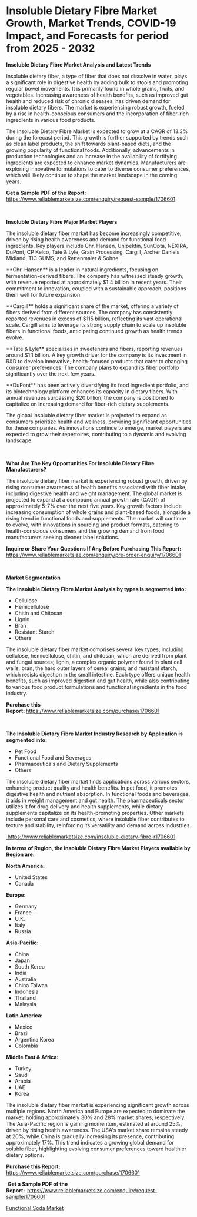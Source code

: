 <p><h1>Insoluble Dietary Fibre Market Growth, Market Trends, COVID-19 Impact, and Forecasts for period from 2025 - 2032</h1></p><p><strong>Insoluble Dietary Fibre Market Analysis and Latest Trends</strong></p>
<p><p>Insoluble dietary fiber, a type of fiber that does not dissolve in water, plays a significant role in digestive health by adding bulk to stools and promoting regular bowel movements. It is primarily found in whole grains, fruits, and vegetables. Increasing awareness of health benefits, such as improved gut health and reduced risk of chronic diseases, has driven demand for insoluble dietary fibers. The market is experiencing robust growth, fueled by a rise in health-conscious consumers and the incorporation of fiber-rich ingredients in various food products.</p><p>The Insoluble Dietary Fibre Market is expected to grow at a CAGR of 13.3% during the forecast period. This growth is further supported by trends such as clean label products, the shift towards plant-based diets, and the growing popularity of functional foods. Additionally, advancements in production technologies and an increase in the availability of fortifying ingredients are expected to enhance market dynamics. Manufacturers are exploring innovative formulations to cater to diverse consumer preferences, which will likely continue to shape the market landscape in the coming years.</p></p>
<p><strong>Get a Sample PDF of the Report:&nbsp;</strong> <a href="https://www.reliablemarketsize.com/enquiry/request-sample/1706601?utm_campaign=2475&utm_medium=2&utm_source=Github&utm_content=ia&utm_term=07042025&utm_id=insoluble-dietary-fibre">https://www.reliablemarketsize.com/enquiry/request-sample/1706601</a></p>
<p>&nbsp;</p>
<p><strong>Insoluble Dietary Fibre Major Market Players</strong></p>
<p><p>The insoluble dietary fiber market has become increasingly competitive, driven by rising health awareness and demand for functional food ingredients. Key players include Chr. Hansen, Unipektin, SunOpta, NEXIRA, DuPont, CP Kelco, Tate & Lyle, Grain Processing, Cargill, Archer Daniels Midland, TIC GUMS, and Rettenmaier & Sohne.</p><p>**Chr. Hansen** is a leader in natural ingredients, focusing on fermentation-derived fibers. The company has witnessed steady growth, with revenue reported at approximately $1.4 billion in recent years. Their commitment to innovation, coupled with a sustainable approach, positions them well for future expansion.</p><p>**Cargill** holds a significant share of the market, offering a variety of fibers derived from different sources. The company has consistently reported revenues in excess of $115 billion, reflecting its vast operational scale. Cargill aims to leverage its strong supply chain to scale up insoluble fibers in functional foods, anticipating continued growth as health trends evolve.</p><p>**Tate & Lyle** specializes in sweeteners and fibers, reporting revenues around $1.1 billion. A key growth driver for the company is its investment in R&D to develop innovative, health-focused products that cater to changing consumer preferences. The company plans to expand its fiber portfolio significantly over the next few years.</p><p>**DuPont** has been actively diversifying its food ingredient portfolio, and its biotechnology platform enhances its capacity in dietary fibers. With annual revenues surpassing $20 billion, the company is positioned to capitalize on increasing demand for fiber-rich dietary supplements.</p><p>The global insoluble dietary fiber market is projected to expand as consumers prioritize health and wellness, providing significant opportunities for these companies. As innovations continue to emerge, market players are expected to grow their repertoires, contributing to a dynamic and evolving landscape.</p></p>
<p>&nbsp;</p>
<p><strong>What Are The Key Opportunities For Insoluble Dietary Fibre Manufacturers?</strong></p>
<p><p>The insoluble dietary fiber market is experiencing robust growth, driven by rising consumer awareness of health benefits associated with fiber intake, including digestive health and weight management. The global market is projected to expand at a compound annual growth rate (CAGR) of approximately 5-7% over the next five years. Key growth factors include increasing consumption of whole grains and plant-based foods, alongside a rising trend in functional foods and supplements. The market will continue to evolve, with innovations in sourcing and product formats, catering to health-conscious consumers and the growing demand from food manufacturers seeking cleaner label solutions.</p></p>
<p><strong>Inquire or Share Your Questions If Any Before Purchasing This Report:</strong> <a href="https://www.reliablemarketsize.com/enquiry/pre-order-enquiry/1706601?utm_campaign=2475&utm_medium=2&utm_source=Github&utm_content=ia&utm_term=07042025&utm_id=insoluble-dietary-fibre">https://www.reliablemarketsize.com/enquiry/pre-order-enquiry/1706601</a></p>
<p>&nbsp;</p>
<p><strong>Market Segmentation</strong></p>
<p><strong>The Insoluble Dietary Fibre Market Analysis by types is segmented into:</strong></p>
<p><ul><li>Cellulose</li><li>Hemicellulose</li><li>Chitin and Chitosan</li><li>Lignin</li><li>Bran</li><li>Resistant Starch</li><li>Others</li></ul></p>
<p><p>The insoluble dietary fiber market comprises several key types, including cellulose, hemicellulose, chitin, and chitosan, which are derived from plant and fungal sources; lignin, a complex organic polymer found in plant cell walls; bran, the hard outer layers of cereal grains; and resistant starch, which resists digestion in the small intestine. Each type offers unique health benefits, such as improved digestion and gut health, while also contributing to various food product formulations and functional ingredients in the food industry.</p></p>
<p><strong>Purchase this Report:&nbsp;</strong><a href="https://www.reliablemarketsize.com/purchase/1706601?utm_campaign=2475&utm_medium=2&utm_source=Github&utm_content=ia&utm_term=07042025&utm_id=insoluble-dietary-fibre">https://www.reliablemarketsize.com/purchase/1706601</a></p>
<p>&nbsp;</p>
<p><strong>The Insoluble Dietary Fibre Market Industry Research by Application is segmented into:</strong></p>
<p><ul><li>Pet Food</li><li>Functional Food and Beverages</li><li>Pharmaceuticals and Dietary Supplements</li><li>Others</li></ul></p>
<p><p>The insoluble dietary fiber market finds applications across various sectors, enhancing product quality and health benefits. In pet food, it promotes digestive health and nutrient absorption. In functional foods and beverages, it aids in weight management and gut health. The pharmaceuticals sector utilizes it for drug delivery and health supplements, while dietary supplements capitalize on its health-promoting properties. Other markets include personal care and cosmetics, where insoluble fiber contributes to texture and stability, reinforcing its versatility and demand across industries.</p></p>
<p><a href="https://www.reliablemarketsize.com/insoluble-dietary-fibre-r1706601?utm_campaign=2475&utm_medium=2&utm_source=Github&utm_content=ia&utm_term=07042025&utm_id=insoluble-dietary-fibre">&nbsp;https://www.reliablemarketsize.com/insoluble-dietary-fibre-r1706601</a></p>
<p><strong>In terms of Region, the Insoluble Dietary Fibre Market Players available by Region are:</strong></p>
<p>
    <p> <strong> North America: </strong>
        <ul>
            <li>United States</li>
            <li>Canada</li>
        </ul>
        </p> 
    <p> <strong> Europe: </strong>
        <ul>
            <li>Germany</li>
            <li>France</li>
            <li>U.K.</li>
            <li>Italy</li>
            <li>Russia</li>
        </ul>
        </p> 
    <p> <strong> Asia-Pacific: </strong>
        <ul>
            <li>China</li>
            <li>Japan</li>
            <li>South Korea</li>
            <li>India</li>
            <li>Australia</li>
            <li>China Taiwan</li>
            <li>Indonesia</li>
            <li>Thailand</li>
            <li>Malaysia</li>
        </ul>
        </p> 
    <p> <strong> Latin America: </strong>
        <ul>
            <li>Mexico</li>
            <li>Brazil</li>
            <li>Argentina Korea</li>
            <li>Colombia</li>
        </ul>
        </p> 
    <p> <strong> Middle East & Africa: </strong>
        <ul>
            <li>Turkey</li>
            <li>Saudi</li>
            <li>Arabia</li>
            <li>UAE</li>
            <li>Korea</li>
        </ul>
    </p>
    </p>
<p><p>The insoluble dietary fiber market is experiencing significant growth across multiple regions. North America and Europe are expected to dominate the market, holding approximately 30% and 28% market shares, respectively. The Asia-Pacific region is gaining momentum, estimated at around 25%, driven by rising health awareness. The USA's market share remains steady at 20%, while China is gradually increasing its presence, contributing approximately 17%. This trend indicates a growing global demand for soluble fiber, highlighting evolving consumer preferences toward healthier dietary options.</p></p>
<p><strong>Purchase this Report: </strong><a href="https://www.reliablemarketsize.com/purchase/1706601?utm_campaign=2475&utm_medium=2&utm_source=Github&utm_content=ia&utm_term=07042025&utm_id=insoluble-dietary-fibre">https://www.reliablemarketsize.com/purchase/1706601</a></p>
<p>&nbsp;<strong>Get a Sample PDF of the Report:&nbsp;&nbsp;</strong><a href="https://www.reliablemarketsize.com/enquiry/request-sample/1706601?utm_campaign=2475&utm_medium=2&utm_source=Github&utm_content=ia&utm_term=07042025&utm_id=insoluble-dietary-fibre">https://www.reliablemarketsize.com/enquiry/request-sample/1706601</a></p>
<p><strong></strong></p>
<p><p><a href="https://github.com/shondapmbau/Market-Research-Report-List-1/blob/main/functional-soda-market.md?utm_campaign=2475&utm_medium=2&utm_source=Github&utm_content=ia&utm_term=07042025&utm_id=insoluble-dietary-fibre">Functional Soda Market</a></p></p>